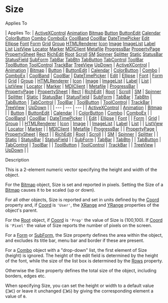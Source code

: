 



<h1 class="heading"><span class="name">Size</span></h1>

Applies To

| Applies To: | [ActiveXControl](../a-z/activexcontrol.md) [Animation](../a-z/animation.md) [Bitmap](../a-z/bitmap.md) [Button](../a-z/button.md) [ButtonEdit](../a-z/buttonedit.md) [Calendar](../a-z/calendar.md) [ColorButton](../a-z/colorbutton.md) [Combo](../a-z/combo.md) [ComboEx](../a-z/comboex.md) [CoolBand](../a-z/coolband.md) [CoolBar](../a-z/coolbar.md) [DateTimePicker](../a-z/datetimepicker.md) [Edit](../a-z/edit.md) [Ellipse](../a-z/ellipse.md) [Font](../a-z/font.md) [Form](../a-z/form.md) [Grid](../a-z/grid.md) [Group](../a-z/group.md) [HTMLRenderer](../a-z/htmlrenderer.md) [Icon](../a-z/icon.md) [Image](../a-z/image.md) [ImageList](../a-z/imagelist.md) [Label](../a-z/label.md) [List](../a-z/list.md) [ListView](../a-z/listview.md) [Locator](../a-z/locator.md) [Marker](../a-z/marker.md) [MDIClient](../a-z/mdiclient.md) [Metafile](../a-z/metafile.md) [ProgressBar](../a-z/progressbar.md) [PropertyPage](../a-z/propertypage.md) [PropertySheet](../a-z/propertysheet.md) [Rect](../a-z/rect.md) [RichEdit](../a-z/richedit.md) [Root](../a-z/root.md) [Scroll](../a-z/scroll.md) [SM](../a-z/sm.md) [Spinner](../a-z/spinner.md) [Splitter](../a-z/splitter.md) [Static](../a-z/static.md) [StatusBar](../a-z/statusbar.md) [StatusField](../a-z/statusfield.md) [SubForm](../a-z/subform.md) [TabBar](../a-z/tabbar.md) [TabBtn](../a-z/tabbtn.md) [TabButton](../a-z/tabbutton.md) [TabControl](../a-z/tabcontrol.md) [ToolBar](../a-z/toolbar.md) [ToolButton](../a-z/toolbutton.md) [ToolControl](../a-z/toolcontrol.md) [TrackBar](../a-z/trackbar.md) [TreeView](../a-z/treeview.md) [UpDown](../a-z/updown.md) | [ActiveXControl](../a-z/activexcontrol.md) | [Animation](../a-z/animation.md) | [Bitmap](../a-z/bitmap.md) | [Button](../a-z/button.md) | [ButtonEdit](../a-z/buttonedit.md) | [Calendar](../a-z/calendar.md) | [ColorButton](../a-z/colorbutton.md) | [Combo](../a-z/combo.md) | [ComboEx](../a-z/comboex.md) | [CoolBand](../a-z/coolband.md) | [CoolBar](../a-z/coolbar.md) | [DateTimePicker](../a-z/datetimepicker.md) | [Edit](../a-z/edit.md) | [Ellipse](../a-z/ellipse.md) | [Font](../a-z/font.md) | [Form](../a-z/form.md) | [Grid](../a-z/grid.md) | [Group](../a-z/group.md) | [HTMLRenderer](../a-z/htmlrenderer.md) | [Icon](../a-z/icon.md) | [Image](../a-z/image.md) | [ImageList](../a-z/imagelist.md) | [Label](../a-z/label.md) | [List](../a-z/list.md) | [ListView](../a-z/listview.md) | [Locator](../a-z/locator.md) | [Marker](../a-z/marker.md) | [MDIClient](../a-z/mdiclient.md) | [Metafile](../a-z/metafile.md) | [ProgressBar](../a-z/progressbar.md) | [PropertyPage](../a-z/propertypage.md) | [PropertySheet](../a-z/propertysheet.md) | [Rect](../a-z/rect.md) | [RichEdit](../a-z/richedit.md) | [Root](../a-z/root.md) | [Scroll](../a-z/scroll.md) | [SM](../a-z/sm.md) | [Spinner](../a-z/spinner.md) | [Splitter](../a-z/splitter.md) | [Static](../a-z/static.md) | [StatusBar](../a-z/statusbar.md) | [StatusField](../a-z/statusfield.md) | [SubForm](../a-z/subform.md) | [TabBar](../a-z/tabbar.md) | [TabBtn](../a-z/tabbtn.md) | [TabButton](../a-z/tabbutton.md) | [TabControl](../a-z/tabcontrol.md) | [ToolBar](../a-z/toolbar.md) | [ToolButton](../a-z/toolbutton.md) | [ToolControl](../a-z/toolcontrol.md) | [TrackBar](../a-z/trackbar.md) | [TreeView](../a-z/treeview.md) | [UpDown](../a-z/updown.md) |  |
| --- | --- | ---  |
| [ActiveXControl](../a-z/activexcontrol.md) | [Animation](../a-z/animation.md) | [Bitmap](../a-z/bitmap.md) |
| [Button](../a-z/button.md) | [ButtonEdit](../a-z/buttonedit.md) | [Calendar](../a-z/calendar.md) |
| [ColorButton](../a-z/colorbutton.md) | [Combo](../a-z/combo.md) | [ComboEx](../a-z/comboex.md) |
| [CoolBand](../a-z/coolband.md) | [CoolBar](../a-z/coolbar.md) | [DateTimePicker](../a-z/datetimepicker.md) |
| [Edit](../a-z/edit.md) | [Ellipse](../a-z/ellipse.md) | [Font](../a-z/font.md) |
| [Form](../a-z/form.md) | [Grid](../a-z/grid.md) | [Group](../a-z/group.md) |
| [HTMLRenderer](../a-z/htmlrenderer.md) | [Icon](../a-z/icon.md) | [Image](../a-z/image.md) |
| [ImageList](../a-z/imagelist.md) | [Label](../a-z/label.md) | [List](../a-z/list.md) |
| [ListView](../a-z/listview.md) | [Locator](../a-z/locator.md) | [Marker](../a-z/marker.md) |
| [MDIClient](../a-z/mdiclient.md) | [Metafile](../a-z/metafile.md) | [ProgressBar](../a-z/progressbar.md) |
| [PropertyPage](../a-z/propertypage.md) | [PropertySheet](../a-z/propertysheet.md) | [Rect](../a-z/rect.md) |
| [RichEdit](../a-z/richedit.md) | [Root](../a-z/root.md) | [Scroll](../a-z/scroll.md) |
| [SM](../a-z/sm.md) | [Spinner](../a-z/spinner.md) | [Splitter](../a-z/splitter.md) |
| [Static](../a-z/static.md) | [StatusBar](../a-z/statusbar.md) | [StatusField](../a-z/statusfield.md) |
| [SubForm](../a-z/subform.md) | [TabBar](../a-z/tabbar.md) | [TabBtn](../a-z/tabbtn.md) |
| [TabButton](../a-z/tabbutton.md) | [TabControl](../a-z/tabcontrol.md) | [ToolBar](../a-z/toolbar.md) |
| [ToolButton](../a-z/toolbutton.md) | [ToolControl](../a-z/toolcontrol.md) | [TrackBar](../a-z/trackbar.md) |
| [TreeView](../a-z/treeview.md) | [UpDown](../a-z/updown.md) |  |


Description


This is a 2-element numeric vector specifying the height and width of the object.


For the [Bitmap](../a-z/bitmap.md) object, Size is set and reported in pixels. Setting the Size of a [Bitmap](../a-z/bitmap.md) causes it to be scaled (up or down).


For all other objects, Size is reported and set in units defined by the [Coord](../a-z/coord.md) property and, if [Coord](../a-z/coord.md) is `'User'`, the [XRange](../a-z/xrange.md) and [YRange](../a-z/yrange.md) properties of the object's parent.


For the [Root](../a-z/root.md) object, if [Coord](../a-z/coord.md) is `'Prop'` the value of Size is (100,100). If [Coord](../a-z/coord.md) is `'Pixel'` the value of Size reports the number of pixels on the screen.


For a [Form](../a-z/form.md) or [SubForm](../a-z/subform.md), the Size property defines the area within the object, and excludes its title bar, menu bar and border if these are present.


For a [Combo](../a-z/combo.md) object with a "drop-down" list, the first element of Size (height) is ignored. The height of the edit field is determined by the height of the font, while the size of the list box is determined by the [Rows](../a-z/rows.md) property.


Otherwise the Size property defines the total size of the object, including borders, edges etc.


When specifying Size, you can set the height or width to a default value (`⎕WC`) or leave it unchanged (`⎕WS`) by giving the corresponding element a value of `⍬`.


